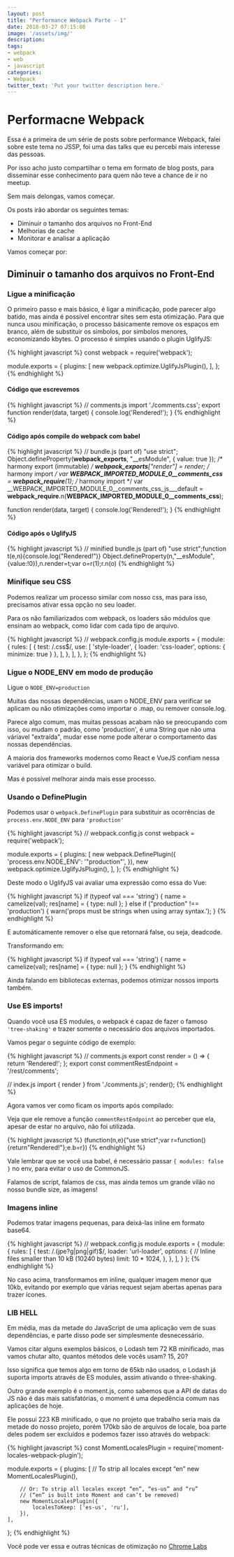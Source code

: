 ```yaml
---
layout: post
title: "Performance Webpack Parte - 1"
date: 2018-03-27 07:15:08
image: '/assets/img/'
description:
tags:
- webpack
- web
- javascript
categories:
- Webpack
twitter_text: 'Put your twitter description here.'
---
```


# Performacne Webpack

Essa é a primeira de um série de posts sobre performance Webpack, falei sobre este tema no JSSP, foi uma das talks que eu percebi mais interesse das pessoas.

Por isso acho justo compartilhar o tema em formato de blog posts, para disseminar esse conhecimento para quem não teve a chance de ir no meetup.

Sem mais delongas, vamos começar.

Os posts irão abordar os seguintes temas:

* Diminuir o tamanho dos arquivos no Front-End
* Melhorias de cache
* Monitorar e analisar a aplicação

Vamos começar por:

## Diminuir o tamanho dos arquivos no Front-End


### Ligue a minificação

O primeiro passo e mais básico, é ligar a minificação, pode parecer algo batido, mas ainda é possível encontrar sites sem esta otimização.
Para que nunca usou minificação, o processo básicamente remove os espaços em branco, além de substituir os simbolos, por simbolos menores, economizando kbytes.
O processo é simples usando o plugin UglifyJS:

{% highlight javascript %}
const webpack = require('webpack');

module.exports = {
    plugins: [
        new webpack.optimize.UglifyJsPlugin(),
    ],
};
{% endhighlight %}

#### Código que escrevemos

{% highlight javascript %}
// comments.js
import './comments.css';
export function render(data, target) {
    console.log('Rendered!');
}
{% endhighlight %}

#### Código após compile do webpack com babel

{% highlight javascript %}
// bundle.js (part of)
"use strict";
Object.defineProperty(__webpack_exports__, "__esModule", { value: true });
/* harmony export (immutable) */ __webpack_exports__["render"] = render;
/* harmony import */ var __WEBPACK_IMPORTED_MODULE_0__comments_css__ = __webpack_require__(1);
/* harmony import */ var __WEBPACK_IMPORTED_MODULE_0__comments_css_js___default =
__webpack_require__.n(__WEBPACK_IMPORTED_MODULE_0__comments_css__);

function render(data, target) {
console.log('Rendered!');
}
{% endhighlight %}

#### Código após o UglifyJS

{% highlight javascript %}
// minified bundle.js (part of)
"use strict";function t(e,n){console.log("Rendered!")}
Object.defineProperty(n,"__esModule",{value:!0}),n.render=t;var o=r(1);r.n(o)
{% endhighlight %}

### Minifique seu CSS

Podemos realizar um processo similar com nosso css, mas para isso, precisamos ativar essa opção no seu loader.

Para os não familiarizados com webpack, os loaders são módulos que ensinam ao webpack, como lidar com cada tipo de arquivo.


{% highlight javascript %}
// webpack.config.js
module.exports = {
    module: {
        rules: [
        {
            test: /\.css$/,
            use: [
                'style-loader',
                { loader: 'css-loader', options: { minimize: true } },
            ],
        },
        ],
    },
};
{% endhighlight %}

### Ligue o NODE_ENV em modo de produção

Ligue o ```NODE_ENV=production```

Muitas das nossas dependências, usam o NODE_ENV para verificar se aplicam ou não otimizações como importar o .map, ou remover console.log.

Parece algo comum, mas muitas pessoas acabam não se preocupando com isso, ou mudam o padrão, como 'production', é uma String que não uma váriavel "extraída", mudar esse nome pode alterar o comportamento das nossas dependências.

A maioria dos frameworks modernos como React e VueJS confiam nessa variável para otimizar o build.

Mas é possível melhorar ainda mais esse processo.

### Usando o DefinePlugin

Podemos usar o `webpack.DefinePlugin` para substituir as ocorrências de `process.env.NODE_ENV` para `'production'`

{% highlight javascript %}
// webpack.config.js
const webpack = require('webpack');

module.exports = {
plugins: [
    new webpack.DefinePlugin({
    'process.env.NODE_ENV': '"production"',
    }),
    new webpack.optimize.UglifyJsPlugin(),
],
};
{% endhighlight %}

Deste modo o UglifyJS vai avaliar uma expressão como essa do Vue:

{% highlight javascript %}
if (typeof val === 'string') {
    name = camelize(val);
    res[name] = { type: null };
} else if ("production" !== 'production') {
    warn('props must be strings when using array syntax.');
}
{% endhighlight %}

E automáticamente remover o else que retornará false, ou seja, deadcode.

Transformando em:

{% highlight javascript %}
if (typeof val === 'string') {
    name = camelize(val);
    res[name] = { type: null };
}
{% endhighlight %}

Ainda falando em bibliotecas externas, podemos otimizar nossos imports também.

### Use ES imports!

Quando você usa ES modules, o webpack é capaz de fazer o famoso `'tree-shaking'` e trazer somente o necessário dos arquivos importados.

Vamos pegar o seguinte código de exemplo:

{% highlight javascript %}
// comments.js
export const render = () => { return 'Rendered!'; };
export const commentRestEndpoint = '/rest/comments';

// index.js
import { render } from './comments.js';
render();
{% endhighlight %}

Agora vamos ver como ficam os imports após compilado:

Veja que ele remove a função `commentRestEndpoint` ao perceber que ela, apesar de estar no arquivo, não foi utilizada.

{% highlight javascript %}
(function(n,e){"use strict";var r=function(){return"Rendered!"};e.b=r})
{% endhighlight %}

Vale lembrar que se você usa babel, é necessário passar `{ modules: false }` no env, para evitar o uso de CommonJS.

Falamos de script, falamos de css, mas ainda temos um grande vilão no nosso bundle size, as imagens!

### Imagens inline

Podemos tratar imagens pequenas, para deixá-las inline em formato base64.

{% highlight javascript %}
// webpack.config.js
module.exports = {
module: {
    rules: [
    {
        test: /\.(jpe?g|png|gif)$/,
        loader: 'url-loader',
        options: {
        // Inline files smaller than 10 kB (10240 bytes)
        limit: 10 * 1024,
        },
    },
    ],
}
};
{% endhighlight %}

No caso acima, transformamos em inline, qualquer imagem menor que 10kb, evitando por exemplo que várias request sejam abertas apenas para trazer ícones.

### LIB HELL

Em média, mas da metade do JavaScript de uma aplicação vem de suas dependências, e parte disso pode ser simplesmente desnecessário.

Vamos citar alguns exemplos básicos, o Lodash tem 72 KB minificado, mas vamos chutar alto, quantos métodos dele vocês usam? 15, 20?

Isso significa que temos algo em torno de 65kb não usados, o Lodash já suporta imports através de ES modules, assim ativando o three-shaking.

Outro grande exemplo é o moment.js, como sabemos que a API de datas do JS não é das mais satisfatórias, o moment é uma depedência comum nas aplicações de hoje.

Ele possui 223 KB minificado, o que no projeto que trabalho seria mais da metade do nosso projeto, porém 170kb são de arquivos de locale, boa parte deles podem ser excluídos e podemos fazer isso através do webpack:

{% highlight javascript %}
const MomentLocalesPlugin = require('moment-locales-webpack-plugin');

module.exports = {
    plugins: [
        // To strip all locales except “en”
        new MomentLocalesPlugin(),

        // Or: To strip all locales except “en”, “es-us” and “ru”
        // (“en” is built into Moment and can’t be removed)
        new MomentLocalesPlugin({
            localesToKeep: ['es-us', 'ru'],
        }),
    ],
};
{% endhighlight %}

Você pode ver essa e outras técnicas de otimização no [Chrome Labs](https://github.com/GoogleChromeLabs/webpack-libs-optimizations)